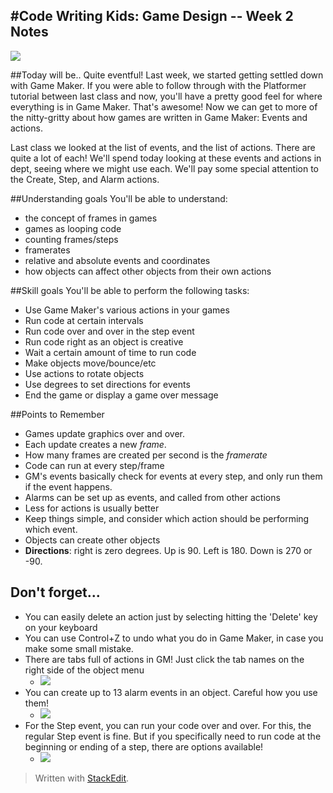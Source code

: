 #Code Writing Kids: Game Design -- Week  2 Notes
----------
![](https://farm3.staticflickr.com/2290/2462966749_528417d708_d.jpg)


##Today will be.. Quite eventful!
Last week, we started getting settled down with Game Maker. If you were able to follow through with the Platformer tutorial between last class and now, you'll have a pretty good feel for where everything is in Game Maker. That's awesome! Now we can get to more of the nitty-gritty about how games are written in Game Maker: Events and actions.

Last class we looked at the list of events, and the list of actions. There are quite a lot of each! We'll spend today looking at these events and actions in dept, seeing where we might use each. We'll pay some special attention to the Create, Step, and Alarm actions.

##Understanding goals
You'll be able to understand: 

 - the concept of frames in games
 - games as looping code
 - counting frames/steps
 - framerates
 - relative and absolute events and coordinates
 - how objects can affect other objects from their own actions

##Skill goals
You'll be able to perform the following tasks:

 - Use Game Maker's various actions in your games
 - Run code at certain intervals
 - Run code over and over in the step event
 - Run code right as an object is creative
 - Wait a certain amount of time to run code
 - Make objects move/bounce/etc
 - Use actions to rotate objects
 - Use degrees to set directions for events
 - End the game or display a game over message

##Points to Remember

 - Games update graphics over and over.
 - Each update creates a new *frame*.
 - How many frames are created per second is the *framerate*
 - Code can run at every step/frame
 - GM's events basically check for events at every step, and only run them if the event happens.
 - Alarms can be set up as events, and called from other actions
 - Less for actions is usually better
 - Keep things simple, and consider which action should be performing which event.
 - Objects can create other objects
 - **Directions**: right is zero degrees. Up is 90. Left is 180. Down is 270 or -90.

## Don't forget...

 - You can easily delete an action just by selecting hitting the 'Delete' key on your keyboard
 - You can use Control+Z to undo what you do in Game Maker, in case you make some small mistake.
 - There are tabs full of actions in GM! Just click the tab names on the right side of the object menu
	 - ![](http://i.snag.gy/l4m43.jpg)
 - You can create up to 13 alarm events in an object. Careful how you use them!
	 - ![](http://i.snag.gy/vgHIF.jpg)
 - For the Step event, you can run your code over and over. For this, the regular Step event is fine. But if you specifically need to run code at the beginning or ending of a step, there are options available!
	 - ![](http://i.snag.gy/IA858.jpg)

> Written with [StackEdit](https://stackedit.io/).